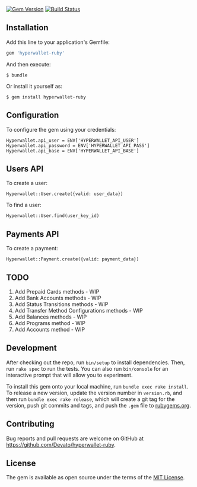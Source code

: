 [![Gem Version](https://badge.fury.io/rb/hyperwallet-ruby.svg)](https://badge.fury.io/rb/hyperwallet-ruby)
[![Build Status](https://travis-ci.org/devato/hyperwallet-ruby.svg?branch=master)](https://travis-ci.org/devato/hyperwallet-ruby)


## Installation

Add this line to your application's Gemfile:

```ruby
gem 'hyperwallet-ruby'
```

And then execute:

    $ bundle

Or install it yourself as:

    $ gem install hyperwallet-ruby

## Configuration

To configure the gem using your credentials:

```
Hyperwallet.api_user = ENV['HYPERWALLET_API_USER']
Hyperwallet.api_password = ENV['HYPERWALLET_API_PASS']
Hyperwallet.api_base = ENV['HYPERWALLET_API_BASE']
```

## Users API

To create a user:

```
Hyperwallet::User.create({valid: user_data})
```

To find a user:

```
Hyperwallet::User.find(user_key_id)
```

## Payments API

To create a payment:

```
Hyperwallet::Payment.create({valid: payment_data})
```

## TODO

1. Add Prepaid Cards methods - WIP
2. Add Bank Accounts methods - WIP
3. Add Status Transitions methods - WIP
4. Add Transfer Method Configurations methods - WIP
5. Add Balances methods - WIP
6. Add Programs method - WIP
7. Add Accounts method - WIP

## Development

After checking out the repo, run `bin/setup` to install dependencies. Then, run `rake spec` to run the tests. You can also run `bin/console` for an interactive prompt that will allow you to experiment.

To install this gem onto your local machine, run `bundle exec rake install`. To release a new version, update the version number in `version.rb`, and then run `bundle exec rake release`, which will create a git tag for the version, push git commits and tags, and push the `.gem` file to [rubygems.org](https://rubygems.org).

## Contributing

Bug reports and pull requests are welcome on GitHub at https://github.com/Devato/hyperwallet-ruby.


## License

The gem is available as open source under the terms of the [MIT License](http://opensource.org/licenses/MIT).

